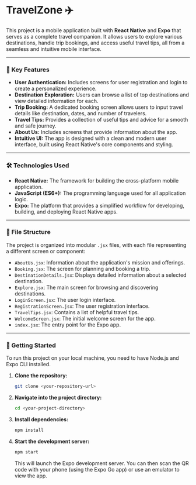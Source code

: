 # TravelZone ✈️

This project is a mobile application built with **React Native** and **Expo** that serves as a complete travel companion. It allows users to explore various destinations, handle trip bookings, and access useful travel tips, all from a seamless and intuitive mobile interface.

***

### 🌟 Key Features

* **User Authentication:** Includes screens for user registration and login to create a personalized experience.
* **Destination Exploration:** Users can browse a list of top destinations and view detailed information for each.
* **Trip Booking:** A dedicated booking screen allows users to input travel details like destination, dates, and number of travelers.
* **Travel Tips:** Provides a collection of useful tips and advice for a smooth and safe journey.
* **About Us:** Includes screens that provide information about the app.
* **Intuitive UI:** The app is designed with a clean and modern user interface, built using React Native's core components and styling.

***

### 🛠️ Technologies Used

* **React Native:** The framework for building the cross-platform mobile application.
* **JavaScript (ES6+):** The programming language used for all application logic.
* **Expo:** The platform that provides a simplified workflow for developing, building, and deploying React Native apps.

***

### 📂 File Structure

The project is organized into modular `.jsx` files, with each file representing a different screen or component:

* `AboutUs.jsx`: Information about the application's mission and offerings.
* `Booking.jsx`: The screen for planning and booking a trip.
* `DestinationDetails.jsx`: Displays detailed information about a selected destination.
* `Explore.jsx`: The main screen for browsing and discovering destinations.
* `LoginScreen.jsx`: The user login interface.
* `RegistrationScreen.jsx`: The user registration interface.
* `TravelTips.jsx`: Contains a list of helpful travel tips.
* `WelcomeScreen.jsx`: The initial welcome screen for the app.
* `index.jsx`: The entry point for the Expo app.

***

### 🚀 Getting Started

To run this project on your local machine, you need to have Node.js and Expo CLI installed.

1.  **Clone the repository:**
    ```bash
    git clone <your-repository-url>
    ```
2.  **Navigate into the project directory:**
    ```bash
    cd <your-project-directory>
    ```
3.  **Install dependencies:**
    ```bash
    npm install
    ```
4.  **Start the development server:**
    ```bash
    npm start
    ```
    This will launch the Expo development server. You can then scan the QR code with your phone (using the Expo Go app) or use an emulator to view the app.
